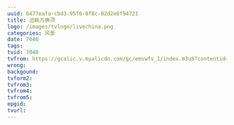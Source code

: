 ```yaml
---
uuid: 6477eafa-cbd3-95f6-8f8c-02d2e6f94721
title: 远眺万佛顶
logo: /images/tvlogo/livechina.png
categories: 风景
date: 7040
tags: 
tvid: 7040
tvfrom: https://gcalic.v.myalicdn.com/gc/emswfs_1/index.m3u8?contentid=2820180516001
wrong:
backgound:
tvform2:
tvfrom3:
tvfrom4:
tvfrom5:
epgid:
tvurl:
---
```

